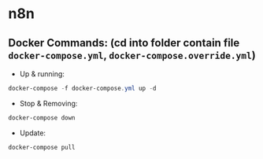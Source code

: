 # n8n

## Docker Commands: (cd into folder contain file `docker-compose.yml`, `docker-compose.override.yml`)

-   Up & running:

```Powershell
docker-compose -f docker-compose.yml up -d
```

-   Stop & Removing:

```Powershell
docker-compose down
```

-   Update:

```Powershell
docker-compose pull
``` 
